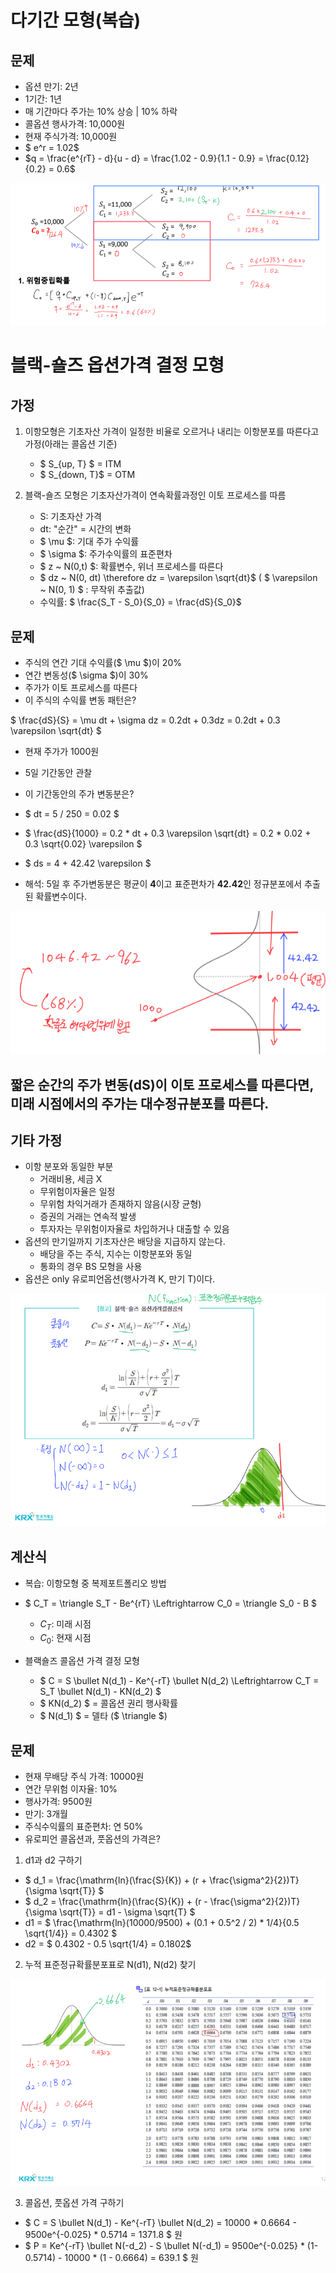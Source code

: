 # 다기간 모형(복습)
## 문제
- 옵션 만기: 2년
- 1기간: 1년
- 매 기간마다 주가는 10% 상승 | 10% 하락
- 콜옵션 행사가격: 10,000원
- 현재 주식가격: 10,000원
- $ e^r = 1.02$
- $q = \frac{e^{rT} - d}{u - d} = \frac{1.02 - 0.9}{1.1 - 0.9} = \frac{0.12}{0.2} = 0.6$

![alt text](../img/25_다기간모형.png)

# 블랙-숄즈 옵션가격 결정 모형
## 가정
1. 이항모형은 기초자산 가격이 일정한 비율로 오르거나 내리는 이항분포를 따른다고 가정(아래는 콜옵션 기준)
    - $ S_{up, T} $ = ITM
    - $ S_{down, T}$ = OTM

2. 블랙-숄즈 모형은 기초자산가격이 연속확률과정인 이토 프로세스를 따름
    - S: 기초자산 가격
    - dt: "순간" = 시간의 변화
    - $ \mu $: 기대 주가 수익률
    - $ \sigma $: 주가수익률의 표준편차
    - $ z ~ N(0,t) $: 확률변수, 위너 프로세스를 따른다
    - $ dz ~ N(0, dt) \therefore dz = \varepsilon \sqrt{dt}$ ( $ \varepsilon ~ N(0, 1) $ : 무작위 추출값)
    - 수익률: $ \frac{S_T - S_0}{S_0} = \frac{dS}{S_0}$

## 문제
- 주식의 연간 기대 수익률($ \mu $)이 20%
- 연간 변동성($ \sigma $)이 30%
- 주가가 이토 프로세스를 따른다
- 이 주식의 수익률 변동 패턴은?

$ \frac{dS}{S} = \mu dt + \sigma dz = 0.2dt + 0.3dz = 0.2dt + 0.3 \varepsilon \sqrt{dt} $ 

- 현재 주가가 1000원
- 5일 기간동안 관찰
- 이 기간동안의 주가 변동분은?
- $ dt = 5 / 250 = 0.02 $
- $ \frac{dS}{1000} = 0.2 * dt + 0.3 \varepsilon \sqrt{dt} = 0.2 * 0.02 + 0.3 \sqrt{0.02} \varepsilon $
- $ ds = 4 + 42.42 \varepsilon $

- 해석: 5일 후 주가변동분은 평균이 **4**이고 표준편차가 **42.42**인 정규분포에서 추출된 확률변수이다.

![alt text](../img/25_이토프로세스.png)

## 짧은 순간의 주가 변동(dS)이 이토 프로세스를 따른다면, 미래 시점에서의 주가는 대수정규분포를 따른다.

## 기타 가정
- 이항 분포와 동일한 부분
    + 거래비용, 세금 X
    + 무위험이자율은 일정
    + 무위험 차익거래가 존재하지 않음(시장 균형)
    + 증권의 거래는 연속적 발생
    + 투자자는 무위험이자율로 차입하거나 대출할 수 있음
- 옵션의 만기일까지 기초자산은 배당을 지급하지 않는다.
    + 배당을 주는 주식, 지수는 이항분포와 동일
    + 통화의 경우 BS 모형을 사용
- 옵션은 only 유로피언옵션(행사가격 K, 만기 T)이다.

![alt text](../img/25_블랙_숄즈옵션가격.png)

## 계산식
- 복습: 이항모형 중 복제포트폴리오 방법
- $ C_T = \triangle S_T - Be^{rT} \Leftrightarrow C_0 = \triangle S_0 - B $
    + $C_T$: 미래 시점
    + $C_0$: 현재 시점

- 블랙숄즈 콜옵션 가격 결정 모형
    + $ C = S \bullet N(d_1) - Ke^{-rT} \bullet N(d_2) \Leftrightarrow C_T = S_T \bullet N(d_1) - KN(d_2) $
    + $ KN(d_2) $ = 콜옵션 권리 행사확률
    + $ N(d_1) $ = 델타 ($ \triangle $)


## 문제
- 현재 무배당 주식 가격: 10000원
- 연간 무위험 이자율: 10%
- 행사가격: 9500원
- 만기: 3개월
- 주식수익률의 표준편차: 연 50%
- 유로피언 콜옵션과, 풋옵션의 가격은?

1. d1과 d2 구하기

- $ d_1 = \frac{\mathrm{ln}(\frac{S}{K}) + (r + \frac{\sigma^2}{2})T}{\sigma \sqrt{T}} $
- $ d_2 = \frac{\mathrm{ln}(\frac{S}{K}) + (r - \frac{\sigma^2}{2})T}{\sigma \sqrt{T}} = d1 - \sigma \sqrt{T} $
- d1 = $ \frac{\mathrm{ln}(10000/9500) + (0.1 + 0.5^2 / 2) * 1/4}{0.5 \sqrt{1/4}} = 0.4302 $
- d2 = $ 0.4302 - 0.5 \sqrt{1/4} = 0.1802$ 

2. 누적 표준정규확률분포표로 N(d1), N(d2) 찾기

![alt text](../img/25_문제.png)

3. 콜옵션, 풋옵션 가격 구하기
- $ C = S \bullet N(d_1) - Ke^{-rT} \bullet N(d_2) = 10000 * 0.6664 - 9500e^{-0.025} * 0.5714 = 1371.8 $ 원
- $ P = Ke^{-rT} \bullet N(-d_2) - S \bullet N(-d_1) = 9500e^{-0.025} * (1-0.5714) - 10000 * (1 - 0.6664) = 639.1 $ 원